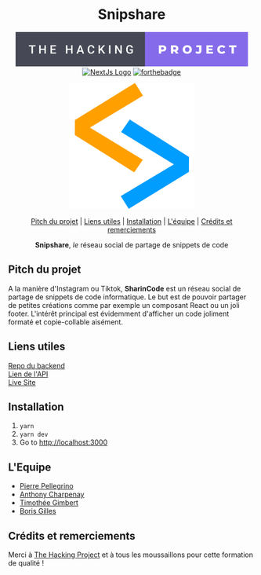 <div align='center'>

# Snipshare

[![THP Badge](https://raw.githubusercontent.com/Beygs/Beygs/main/assets/the-hacking-project-badge.svg)](https://www.thehackingproject.org/)
[![NextJs Logo](https://img.shields.io/badge/next.js-000000?style=for-the-badge&logo=nextdotjs&logoColor=white)](https://nextjs.org/)
[![forthebadge](https://forthebadge.com/images/badges/built-with-love.svg)](https://forthebadge.com)

[![Snipshare](./public/icon-256x256.png)](https://www.snipsha.re)

[Pitch du projet](#pitch-du-projet) | 
[Liens utiles](#liens-utiles) | 
[Installation](#installation) | 
[L'équipe](#lequipe) | 
[Crédits et remerciements](#crédits-et-remerciements)

**Snipshare**, *le* réseau social de partage de snippets de code

</div>

## Pitch du projet

A la manière d'Instagram ou Tiktok, **SharinCode** est un réseau social de partage de snippets de code informatique. Le but est de pouvoir partager de petites créations comme par exemple un composant React ou un joli footer. L'intérêt principal est évidemment d'afficher un code joliment formaté et copie-collable aisément.

## Liens utiles

[Repo du backend](https://github.com/pierre-pellegrino/sharincode-api)<br/>
[Lien de l'API](https://snipshare-api.herokuapp.com/)<br/>
[Live Site](https://www.snipsha.re)

## Installation

1. `yarn`
1. `yarn dev`
1. Go to [http://localhost:3000](http://localhost:3000)

## L'Equipe

- [Pierre Pellegrino](https://github.com/pierre-pellegrino)
- [Anthony Charpenay](https://github.com/talmidiel)
- [Timothée Gimbert](https://github.com/TimotheeGimbert)
- [Boris Gilles](https://github.com/Beygs)

## Crédits et remerciements

Merci à [The Hacking Project](https://www.thehackingproject.org/) et à tous les moussaillons pour cette formation de qualité !
